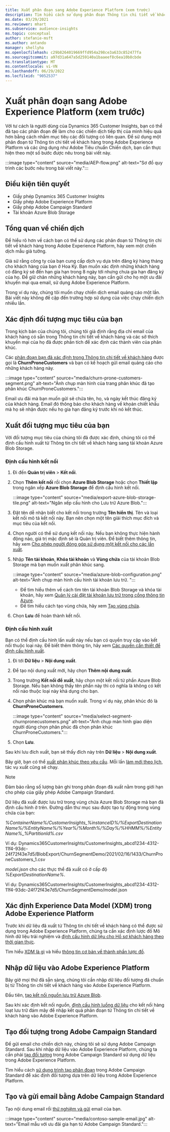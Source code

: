 ```yaml
---
title: Xuất phân đoạn sang Adobe Experience Platform (xem trước)
description: Tìm hiểu cách sử dụng phân đoạn Thông tin chi tiết về khách hàng trong Adobe Experience Platform.
ms.date: 03/29/2021
ms.reviewer: mhart
ms.subservice: audience-insights
ms.topic: conceptual
author: stefanie-msft
ms.author: antando
manager: shellyha
ms.openlocfilehash: c29b8264019669ffd954a298ce3a633c852477fa
ms.sourcegitcommit: a97d31a647a5d259140a1baaeef8c6ea10b8cbde
ms.translationtype: MT
ms.contentlocale: vi-VN
ms.lasthandoff: 06/29/2022
ms.locfileid: "9052537"
---
```

# <a name="export-segments-to-adobe-experience-platform-preview"></a>Xuất phân đoạn sang Adobe Experience Platform (xem trước)

Với tư cách là người dùng của Dynamics 365 Customer Insights, bạn có thể đã tạo các phân đoạn để làm cho các chiến dịch tiếp thị của mình hiệu quả hơn bằng cách nhắm mục tiêu các đối tượng có liên quan. Để sử dụng một phân đoạn từ Thông tin chi tiết về khách hàng trong Adobe Experience Platform và các ứng dụng như Adobe Tiêu chuẩn Chiến dịch, bạn cần thực hiện theo một số bước được nêu trong bài viết này.

:::image type="content" source="media/AEP-flow.png" alt-text="Sơ đồ quy trình các bước nêu trong bài viết này.":::

## <a name="prerequisites"></a>Điều kiện tiên quyết

-   Giấy phép Dynamics 365 Customer Insights
-   Giấy phép Adobe Experience Platform
-   Giấy phép Adobe Campaign Standard
-   Tài khoản Azure Blob Storage

## <a name="campaign-overview"></a>Tổng quan về chiến dịch

Để hiểu rõ hơn về cách bạn có thể sử dụng các phân đoạn từ Thông tin chi tiết về khách hàng trong Adobe Experience Platform, hãy xem một chiến dịch mẫu giả tưởng.

Giả sử rằng công ty của bạn cung cấp dịch vụ dựa trên đăng ký hàng tháng cho khách hàng của bạn ở Hoa Kỳ. Bạn muốn xác định những khách hàng có đăng ký sẽ đến hạn gia hạn trong 8 ngày tới nhưng chưa gia hạn đăng ký của họ. Để giữ chân những khách hàng này, bạn cần gửi cho họ một ưu đãi khuyến mại qua email, sử dụng Adobe Experience Platform.

Trong ví dụ này, chúng tôi muốn chạy chiến dịch email quảng cáo một lần. Bài viết này không đề cập đến trường hợp sử dụng của việc chạy chiến dịch nhiều lần.

## <a name="identify-your-target-audience"></a>Xác định đối tượng mục tiêu của bạn

Trong kịch bản của chúng tôi, chúng tôi giả định rằng địa chỉ email của khách hàng có sẵn trong Thông tin chi tiết về khách hàng và các sở thích khuyến mại của họ đã được phân tích để xác định các thành viên của phân khúc.

Các [phân đoạn bạn đã xác định trong Thông tin chi tiết về khách hàng](segments.md) được gọi là **ChurnProneCustomers** và bạn có kế hoạch gửi email quảng cáo cho những khách hàng này.

:::image type="content" source="media/churn-prone-customers-segment.png" alt-text="Ảnh chụp màn hình của trang phân khúc đã tạo phân khúc ChurnProneCustomers.":::

Email ưu đãi mà bạn muốn gửi sẽ chứa tên, họ, và ngày kết thúc đăng ký của khách hàng. Email đó thông báo cho khách hàng về khoản chiết khấu mà họ sẽ nhận được nếu họ gia hạn đăng ký trước khi nó kết thúc.

## <a name="export-your-target-audience"></a>Xuất đối tượng mục tiêu của bạn

Với đối tượng mục tiêu của chúng tôi đã được xác định, chúng tôi có thể định cấu hình xuất từ Thông tin chi tiết về khách hàng sang tài khoản Azure Blob Storage.

### <a name="configure-a-connection"></a>Định cấu hình kết nối

1. Đi đến **Quản trị viên** > **Kết nối**.

1. Chọn **Thêm kết nối** rồi chọn **Azure Blob Storage** hoặc chọn **Thiết lập** trong ngăn xếp **Azure Blob Storage** để định cấu hình kết nối.

   :::image type="content" source="media/export-azure-blob-storage-tile.png" alt-text="Ngăn xếp cấu hình cho Lưu trữ Azure Blob."::: 

1. Đặt tên dễ nhận biết cho kết nối trong trường **Tên hiển thị**. Tên và loại kết nối mô tả kết nối này. Bạn nên chọn một tên giải thích mục đích và mục tiêu của kết nối.

1. Chọn người có thể sử dụng kết nối này. Nếu bạn không thực hiện hành động nào, giá trị mặc định sẽ là Quản trị viên. Để biết thêm thông tin, hãy xem [Cho phép người đóng góp sử dụng một kết nối cho các lần xuất](connections.md#allow-contributors-to-use-a-connection-for-exports).

1. Nhập **Tên tài khoản**, **Khóa tài khoản** và **Vùng chứa** của tài khoản Blob Storage mà bạn muốn xuất phân khúc sang.  
      
   :::image type="content" source="media/azure-blob-configuration.png" alt-text="Ảnh chụp màn hình cấu hình tài khoản lưu trữ. "::: 
   
    - Để tìm hiểu thêm về cách tìm tên tài khoản Blob Storage và khóa tài khoản, hãy xem [Quản lý cài đặt tài khoản lưu trữ trong cổng thông tin Azure](/azure/storage/common/storage-account-manage).
    - Để tìm hiểu cách tạo vùng chứa, hãy xem [Tạo vùng chứa](/azure/storage/blobs/storage-quickstart-blobs-portal#create-a-container).

1. Chọn **Lưu** để hoàn thành kết nối. 

### <a name="configure-an-export"></a>Định cấu hình xuất

Bạn có thể định cấu hình lần xuất này nếu bạn có quyền truy cập vào kết nối thuộc loại này. Để biết thêm thông tin, hãy xem [Các quyền cần thiết để định cấu hình xuất](export-destinations.md#set-up-a-new-export).

1. Đi tới **Dữ liệu** > **Nội dung xuất**.

1. Để tạo nội dung xuất mới, hãy chọn **Thêm nội dung xuất**.

1. Trong trường **Kết nối để xuất**, hãy chọn một kết nối từ phần Azure Blob Storage. Nếu bạn không thấy tên phần này thì có nghĩa là không có kết nối nào thuộc loại này khả dụng cho bạn.

1. Chọn phân khúc mà bạn muốn xuất. Trong ví dụ này, phân khúc đó là **ChurnProneCustomers**.

   :::image type="content" source="media/select-segment-churnpronecustomers.png" alt-text="Ảnh chụp màn hình giao diện người dùng chọn phân phúc đã chọn phân khúc ChurnProneCustomers.":::

1. Chọn **Lưu**.

Sau khi lưu đích xuất, bạn sẽ thấy đích này trên **Dữ liệu** > **Nội dung xuất**.

Bây giờ, bạn có thể [xuất phân khúc theo yêu cầu](export-destinations.md#run-exports-on-demand). Mỗi lần [làm mới theo lịch](system.md), tác vụ xuất cũng sẽ chạy.

> [!NOTE]
> Đảm bảo rằng số lượng bản ghi trong phân đoạn đã xuất nằm trong giới hạn cho phép của giấy phép Adobe Campaign Standard.

Dữ liệu đã xuất được lưu trữ trong vùng chứa Azure Blob Storage mà bạn đã định cấu hình ở trên. Đường dẫn thư mục sau được tạo tự động trong vùng chứa của bạn:

*%ContainerName%/CustomerInsights_%instanceID%/%ExportDestinationName%/%EntityName%/%Year%/%Month%/%Day%/%HHMM%/%EntityName%_%PartitionId%.csv*

Ví dụ: Dynamics365CustomerInsights/CustomerInsights_abcd1234-4312-11f4-93dc-24f72f43e7d5/BlobExport/ChurnSegmentDemo/2021/02/16/1433/ChurnProneCustomers_1.csv

*model.json* cho các thực thể đã xuất có ở cấp độ *%ExportDestinationName%*.

Ví dụ: Dynamics365CustomerInsights/CustomerInsights_abcd1234-4312-11f4-93dc-24f72f43e7d5/ChurnSegmentDemo/model.json

## <a name="define-experience-data-model-xdm-in-adobe-experience-platform"></a>Xác định Experience Data Model (XDM) trong Adobe Experience Platform

Trước khi dữ liệu đã xuất từ Thông tin chi tiết về khách hàng có thể được sử dụng trong Adobe Experience Platform, chúng ta cần xác định lược đồ Mô hình dữ liệu trải nghiệm và [định cấu hình dữ liệu cho Hồ sơ khách hàng theo thời gian thực](https://experienceleague.adobe.com/docs/experience-platform/profile/tutorials/dataset-configuration.html#tutorials).

Tìm hiểu [XDM là gì](https://experienceleague.adobe.com/docs/experience-platform/xdm/home.html) và hiểu [thông tin cơ bản về thành phần lược đồ](https://experienceleague.adobe.com/docs/experience-platform/xdm/schema/composition.html#schema).

## <a name="import-data-into-adobe-experience-platform"></a>Nhập dữ liệu vào Adobe Experience Platform

Bây giờ mọi thứ đã sẵn sàng, chúng tôi cần nhập dữ liệu đối tượng đã chuẩn bị từ Thông tin chi tiết về khách hàng vào Adobe Experience Platform.

Đầu tiên, [tạo kết nối nguồn lưu trữ Azure Blob](https://experienceleague.adobe.com/docs/experience-platform/sources/ui-tutorials/create/cloud-storage/blob.html#getting-started).    

Sau khi xác định kết nối nguồn, [định cấu hình luồng dữ liệu](https://experienceleague.adobe.com/docs/experience-platform/sources/ui-tutorials/dataflow/cloud-storage.html#ui-tutorials) cho kết nối hàng loạt lưu trữ đám mây để nhập kết quả phân đoạn từ Thông tin chi tiết về khách hàng vào Adobe Experience Platform.

## <a name="create-an-audience-in-adobe-campaign-standard"></a>Tạo đối tượng trong Adobe Campaign Standard

Để gửi email cho chiến dịch này, chúng tôi sẽ sử dụng Adobe Campaign Standard. Sau khi nhập dữ liệu vào Adobe Experience Platform, chúng ta cần phải [tạo đối tượng](https://experienceleague.adobe.com/docs/campaign-standard/using/profiles-and-audiences/get-started-profiles-and-audiences.html#permission) trong Adobe Campaign Standard sử dụng dữ liệu trong Adobe Experience Platform.


Tìm hiểu cách [sử dụng trình tạo phân đoạn](https://experienceleague.adobe.com/docs/campaign-standard/using/integrating-with-adobe-cloud/adobe-experience-platform/audience-destinations/aep-using-segment-builder.html) trong Adobe Campaign Standard để xác định đối tượng dựa trên dữ liệu trong Adobe Experience Platform.

## <a name="create-and-send-the-email-using-adobe-campaign-standard"></a>Tạo và gửi email bằng Adobe Campaign Standard

Tạo nội dung email rồi [thử nghiệm và gửi](https://experienceleague.adobe.com/docs/campaign-standard/using/testing-and-sending/get-started-sending-messages.html#preparing-and-testing-messages) email của bạn.

:::image type="content" source="media/contoso-sample-email.jpg" alt-text="Email mẫu với ưu đãi gia hạn từ Adobe Campaign Standard.":::
